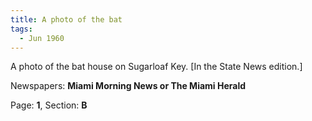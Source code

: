 ```yaml
---  
title: A photo of the bat  
tags:  
  - Jun 1960  
---  
```

  
A photo of the bat house on Sugarloaf Key. [In the State News edition.]  
  
Newspapers: **Miami Morning News or The Miami Herald**  
  
Page: **1**, Section: **B** 
